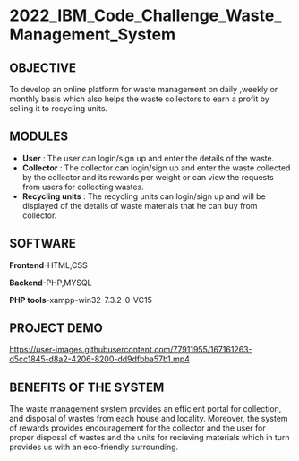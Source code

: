 # 2022_IBM_Code_Challenge_Waste_Management_System

## OBJECTIVE

To develop an online platform for waste management on daily ,weekly or monthly basis which also helps the waste collectors to earn a profit by selling it to recycling units.

## MODULES

- **User** : The user can login/sign up and enter the details of the waste.
- **Collector** : The collector can login/sign up and enter the waste collected by the collector and its rewards per weight or can view the requests from users for collecting wastes.
- **Recycling units** : The recycling units can login/sign up and will be displayed of the details of waste materials that he can buy from collector.

## SOFTWARE

**Frontend**-HTML,CSS

**Backend**-PHP,MYSQL

**PHP tools**-xampp-win32-7.3.2-0-VC15

## PROJECT DEMO



https://user-images.githubusercontent.com/77911955/167161263-d5cc1845-d8a2-4206-8200-dd9dfbba57b1.mp4




## BENEFITS OF THE SYSTEM

The waste management system provides an efficient portal for collection, and disposal of wastes from each house and locality. Moreover, the system of rewards provides encouragement for the collector and the user for proper disposal of wastes and the units for recieving materials which in turn provides us with an eco-friendly surrounding.

